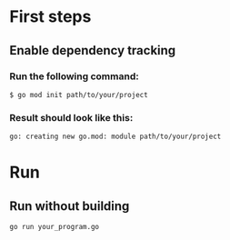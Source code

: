 # First steps
## Enable dependency tracking
### Run the following command:
``` $ go mod init path/to/your/project ```
### Result should look like this:
``` go: creating new go.mod: module path/to/your/project ```


# Run
## Run without building
``` go run your_program.go ```
